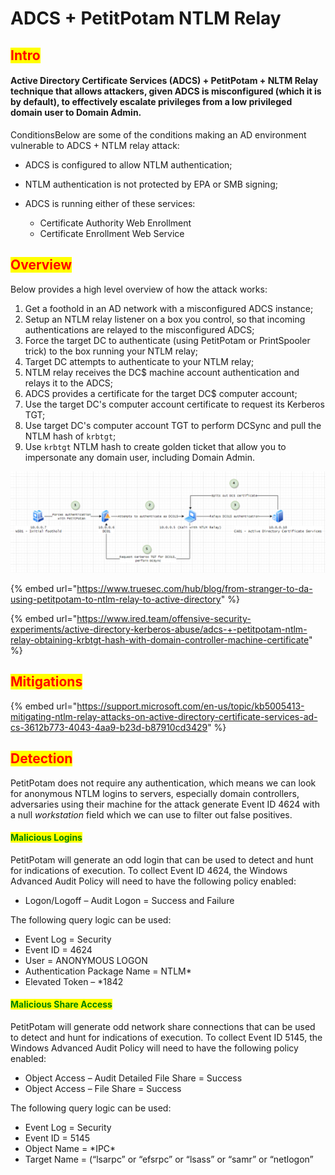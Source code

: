 # ADCS + PetitPotam NTLM Relay

## <mark style="color:red;">Intro</mark>

#### Active Directory Certificate Services (ADCS) + PetitPotam + NLTM Relay technique that allows attackers, given ADCS is misconfigured (which it is by default), to effectively escalate privileges from a low privileged domain user to Domain Admin.

ConditionsBelow are some of the conditions making an AD environment vulnerable to ADCS + NTLM relay attack:

* ADCS is configured to allow NTLM authentication;
* NTLM authentication is not protected by EPA or SMB signing;
*   ADCS is running either of these services:

    * Certificate Authority Web Enrollment
    * Certificate Enrollment Web Service



## <mark style="color:red;">Overview</mark>

Below provides a high level overview of how the attack works:

1. Get a foothold in an AD network with a misconfigured ADCS instance;
2. Setup an NTLM relay listener on a box you control, so that incoming authentications are relayed to the misconfigured ADCS;
3. Force the target DC to authenticate (using PetitPotam or PrintSpooler trick) to the box running your NTLM relay;
4. Target DC attempts to authenticate to your NTLM relay;
5. NTLM relay receives the DC$ machine account authentication and relays it to the ADCS;
6. ADCS provides a certificate for the target DC$ computer account;
7. Use the target DC's computer account certificate to request its Kerberos TGT;
8. Use target DC's computer account TGT to perform DCSync and pull the NTLM hash of `krbtgt`;
9. Use `krbtgt` NTLM hash to create golden ticket that allow you to impersonate any domain user, including Domain Admin.

![](<../../../.gitbook/assets/image (42).png>)

{% embed url="https://www.truesec.com/hub/blog/from-stranger-to-da-using-petitpotam-to-ntlm-relay-to-active-directory" %}

{% embed url="https://www.ired.team/offensive-security-experiments/active-directory-kerberos-abuse/adcs-+-petitpotam-ntlm-relay-obtaining-krbtgt-hash-with-domain-controller-machine-certificate" %}

## <mark style="color:red;">Mitigations</mark>

{% embed url="https://support.microsoft.com/en-us/topic/kb5005413-mitigating-ntlm-relay-attacks-on-active-directory-certificate-services-ad-cs-3612b773-4043-4aa9-b23d-b87910cd3429" %}

## <mark style="color:red;">Detection</mark>

PetitPotam does not require any authentication, which means we can look for anonymous NTLM logins to servers, especially domain controllers, adversaries using their machine for the attack generate Event ID 4624 with a null _workstation_ field which we can use to filter out false positives.

#### <mark style="color:green;">Malicious Logins</mark>

PetitPotam will generate an odd login that can be used to detect and hunt for indications of execution.  To collect Event ID 4624, the Windows Advanced Audit Policy will need to have the following policy enabled:

* Logon/Logoff – Audit Logon = Success and Failure

The following query logic can be used:

* Event Log = Security
* Event ID = 4624
* User = ANONYMOUS LOGON
* Authentication Package Name = NTLM\*
* Elevated Token – \*1842

#### <mark style="color:green;">Malicious Share Access</mark>

PetitPotam will generate odd network share connections that can be used to detect and hunt for indications of execution.  To collect Event ID 5145, the Windows Advanced Audit Policy will need to have the following policy enabled:

* Object Access – Audit Detailed File Share = Success
* Object Access – File Share = Success

The following query logic can be used:

* Event Log = Security
* Event ID = 5145
* Object Name = \*IPC\*
* Target Name = (“lsarpc” or “efsrpc” or “lsass” or “samr” or “netlogon”





